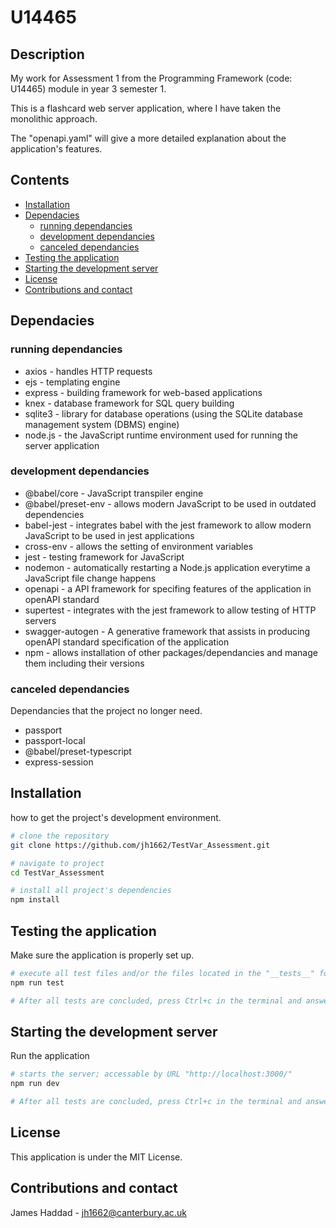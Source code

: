 # U14465

## Description
My work for Assessment 1 from the Programming Framework (code: U14465) module in year 3 semester 1.

This is a flashcard web server application, where I have taken the monolithic approach.

The "openapi.yaml" will give a more detailed explanation about the application's features.
## Contents
- [Installation](#installation)
- [Dependacies](#dependacies)
    - [running dependancies](#running-dependancies)
    - [development dependancies](#development-dependancies)
    - [canceled dependancies](#canceled-dependancies)
- [Testing the application](#testing-the-application)
- [Starting the development server](#starting-the-development-server)
- [License](#license)
- [Contributions and contact](#contributions-and-contact)

## Dependacies
### running dependancies
- axios - handles HTTP requests
- ejs - templating engine
- express - building framework for web-based applications
- knex - database framework for SQL query building
- sqlite3 - library for database operations (using the SQLite database management system (DBMS) engine)
- node.js - the JavaScript runtime environment used for running the server application
### development dependancies
- @babel/core - JavaScript transpiler engine
- @babel/preset-env - allows modern JavaScript to be used in outdated dependencies
- babel-jest - integrates babel with the jest framework to allow modern JavaScript to be used in jest applications
- cross-env - allows the setting of environment variables
- jest - testing framework for JavaScript
- nodemon - automatically restarting a Node.js application everytime a JavaScript file change happens
- openapi - a API framework for specifing features of the application in openAPI standard
- supertest - integrates with the jest framework to allow testing of HTTP servers
- swagger-autogen - A generative framework that assists in producing openAPI standard specification of the application
- npm - allows installation of other packages/dependancies and manage them including their versions
### canceled dependancies
Dependancies that the project no longer need.
- passport
- passport-local
- @babel/preset-typescript
- express-session
## Installation
how to get the project's development environment.

```bash
# clone the repository
git clone https://github.com/jh1662/TestVar_Assessment.git

# navigate to project
cd TestVar_Assessment

# install all project's dependencies
npm install
```
## Testing the application
Make sure the application is properly set up.
```bash
# execute all test files and/or the files located in the "__tests__" folder (located in /dev/ )
npm run test

# After all tests are concluded, press Ctrl+c in the terminal and answer its questions to end execution.
```
## Starting the development server
Run the application
```bash
# starts the server; accessable by URL "http://localhost:3000/"
npm run dev

# After all tests are concluded, press Ctrl+c in the terminal and answer its questions to end execution.
```
## License
This application is under the MIT License.
## Contributions and contact
James Haddad - jh1662@canterbury.ac.uk